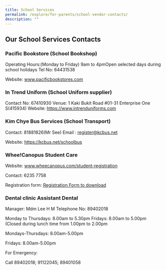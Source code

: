 ```yaml
---
title: School Services
permalink: /explore/for-parents/school-vendor-contacts/
description: ""
---
```

## Our School Services Contacts

### Pacific Bookstore (School Bookshop)

Operating Hours:(Monday to Friday) 9am to 4pmOpen selected days during school holidays
Tel No: 64431538

Website: www.pacificbookstores.com 

### In Trend Uniform (School Uniform supplier)

Contact No: 67410930 
Venue: 1 Kaki Bukit Road #01-31 Enterprise One S(415934)
Website: https://www.intrenduniforms.com 

### Kim Chye Bus Services (School Transport)

Contact: 81881826(Mr See)
Email : register@kcbus.net

Website: https://kcbus.net/schoolbus

### Whee!Canopus Student Care

Website: www.wheecanopus.com/student-registration

Contact: 6235 7758

Registration form: [Registration Form to download]()

### Dental clinic	Assistant Dental 

Manager: Mdm Lee H M
Telephone No: 89402018

Monday to Thursdays: 8.00am to 5.30pm Fridays: 8.00am to 5.00pm (Closed during lunch time from 1.00pm to 2.00pm

Mondays-Thursdays: 8.00am-5.00pm

Fridays: 8.00am-5.00pm

For Emergency:

Call 89402018; 91122045; 89401058
